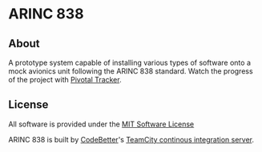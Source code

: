 ARINC 838
=========

About
--------
A prototype system capable of installing various types of software onto a mock avionics unit following the ARINC 838 standard. Watch the progress of the project with [Pivotal Tracker](https://www.pivotaltracker.com/projects/457281/overview).

License
---------
All software is provided under the [MIT Software License](https://github.com/squirrely/arinc_838/blob/master/LICENSE)

ARINC 838 is built by [CodeBetter](http://www.codebetter.com)'s [TeamCity continous integration server](http://www.jetbrains.com/teamcity).
